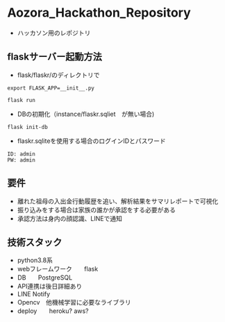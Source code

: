 # Aozora_Hackathon_Repository
- ハッカソン用のレポジトリ
## flaskサーバー起動方法
- flask/flaskr/のディレクトリで
```
export FLASK_APP=__init__.py
```
```
flask run
```
- DBの初期化（instance/flaskr.sqliet　が無い場合)
```
flask init-db
```
- flaskr.sqliteを使用する場合のログインIDとパスワード
```
ID: admin
PW: admin
```

## 要件
- 離れた祖母の入出金行動履歴を追い、解析結果をサマリレポートで可視化
- 振り込みをする場合は家族の誰かが承認をする必要がある
- 承認方法は身内の顔認識、LINEで通知
## 技術スタック
- python3.8系
- webフレームワーク　　flask
- DB　　PostgreSQL
- API連携は後日詳細あり
- LINE Notify
- Opencv　他機械学習に必要なライブラリ
- deploy　　heroku? aws?
